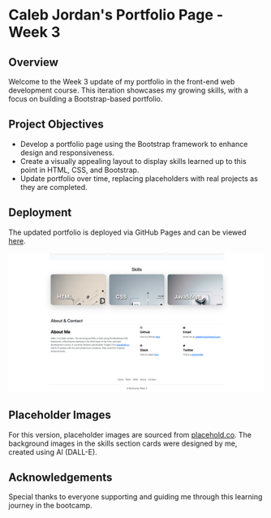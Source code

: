 # Caleb Jordan's Portfolio Page - Week 3

## Overview
Welcome to the Week 3 update of my portfolio in the front-end web development course. This iteration showcases my growing skills, with a focus on building a Bootstrap-based portfolio.

## Project Objectives
- Develop a portfolio page using the Bootstrap framework to enhance design and responsiveness.
- Create a visually appealing layout to display skills learned up to this point in HTML, CSS, and Bootstrap.
- Update portfolio over time, replacing placeholders with real projects as they are completed.

## Deployment
The updated portfolio is deployed via GitHub Pages and can be viewed [here](https://calebtkjordan.github.io/bootstrap-portfolio-challenege/).

![Preview](assets/images/preview.png)

## Placeholder Images
For this version, placeholder images are sourced from [placehold.co](https://placehold.co/). The background images in the skills section cards were designed by me, created using AI (DALL-E).

## Acknowledgements
Special thanks to everyone supporting and guiding me through this learning journey in the bootcamp.
